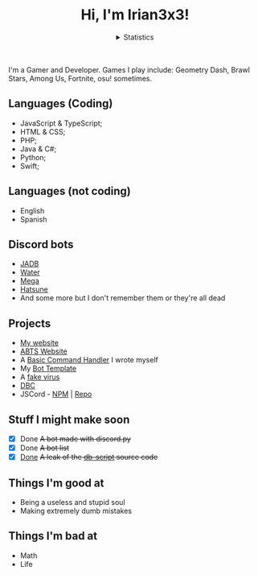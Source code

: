 <div align="center">
  <h1 align="center">Hi, I'm Irian3x3!</h1>
<center align="center">
  <details>
      <summary>
        Statistics
      </summary>
    <div align='center'>
      <a href='#'>
        <img src='https://github-readme-stats.vercel.app/api?username=Irian3x3&hide=issues,stars&count_private=true&show_icons=true&theme=dark' alt='Stats' />
      </a>
    </div>
    <div align="center">
      <a href="#">
        <img src='https://github-readme-stats.vercel.app/api/top-langs/?username=Irian3x3&hide=issues,stars&count_private=true&show_icons=true&theme=dark' alt='Stats' />
      </a>
    </div>
    </details>
  </center>
</div>
<br><br>

I'm a Gamer and Developer. Games I play include: Geometry Dash, Brawl Stars, Among Us, Fortnite, osu! sometimes.
## Languages (Coding)
- JavaScript & TypeScript;
- HTML & CSS;
- PHP;
- Java & C#;
- Python;
- Swift;
## Languages (not coding)
- English
- Spanish
## Discord bots
<!--- [Galaxies](https://discord.com/api/oauth2/authorize?client_id=754403987100270682&permissions=470150358&scope=bot "A multi-purpose moderation bot!")-->
<!--- [Plus+](https://discord.com/api/oauth2/authorize?client_id=736576975627354202&permissions=8&scope=bot "An old bot which is always offline and just dead") (old, dead bot and it is always offline)
- [AMPBYSE](../../../../../Irian3x3/AMPBYSE "My first commando bot")-->

- [JADB](https://discord.com/oauth2/authorize?client_id=780832955147878401&permissions=-9&scope=bot)
- [Water](../../../water "An anime bot based on water, made with discord.py and python")
- [Mega](https://bit.ly/31jHDNu "A multi-purpose bot")
- [Hatsune](../../../hatsune "An anime bot")
- And some more but I don't remember them or they're all dead
## Projects
- [My website](https://irian3x3.xyz)
- [ABTS Website](https://bot-creations.github.io)
- A [Basic Command Handler](https://github.com/Irian3x3/basic-command-handler) I wrote myself
- My [Bot Template](../../../bot-template)
- A [fake virus](../../../fake-virus)
- [DBC](https://discordbot-creation.github.io)
- JSCord - [NPM](https://npmjs.com/package/javascript-cord) | [Repo](../../../js-cord)
## Stuff I might make soon
- [x] Done ~~A bot made with discord.py~~
- [x] Done ~~A bot list~~
- [x] [Done](../../../../Irian3x3/db-script-leaked) ~~A leak of the [db-script](https://www.db-script.xyz) source code~~
## Things I'm good at
- Being a useless and stupid soul
- Making extremely dumb mistakes
## Things I'm bad at
- Math
- Life
